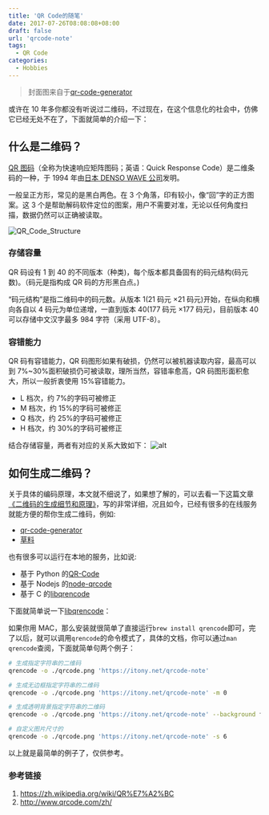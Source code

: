 ```yaml
---
title: 'QR Code的随笔'
date: 2017-07-26T08:08:08+08:00
draft: false
url: 'qrcode-note'
tags:
  - QR Code
categories:
  - Hobbies
---
```


> 封面图来自于[qr-code-generator](http://www.qr-code-generator.com/)

或许在 10 年多你都没有听说过二维码，不过现在，在这个信息化的社会中，仿佛它已经无处不在了，下面就简单的介绍一下：

## 什么是二维码？

[QR 图码](https://zh.wikipedia.org/wiki/QR%E7%A2%BC)（全称为快速响应矩阵图码；英语：Quick Response Code）是二维条码的一种，于 1994 年由[日本 DENSO WAVE 公司](http://www.qrcode.com/zh/)发明。

一般呈正方形，常见的是黑白两色。在 3 个角落，印有较小，像“回”字的正方图案。这 3 个是帮助解码软件定位的图案，用户不需要对准，无论以任何角度扫描，数据仍然可以正确被读取。

![QR_Code_Structure](https://cdn.itony.net/blog/20171016/YEM9GNq17YBAiWi3DqoTQxVC.png)

### 存储容量

QR 码设有 1 到 40 的不同版本（种类)，每个版本都具备固有的码元结构(码元数)。（码元是指构成 QR 码的方形黑白点。)

“码元结构”是指二维码中的码元数。从版本 1(21 码元 ×21 码元)开始，在纵向和横向各自以 4 码元为单位递增，一直到版本 40(177 码元 ×177 码元)，目前版本 40 可以存储中文汉字最多 984 字符（采用 UTF-8）。

### 容错能力

QR 码有容错能力，QR 码图形如果有破损，仍然可以被机器读取内容，最高可以到 7%~30%面积破损仍可被读取，理所当然，容错率愈高，QR 码图形面积愈大，所以一般折衷使用 15%容错能力。

- L 档次，约 7%的字码可被修正
- M 档次，约 15%的字码可被修正
- Q 档次，约 25%的字码可被修正
- H 档次，约 30%的字码可被修正

结合存储容量，两者有对应的关系大致如下：
![alt](https://cdn.itony.net/blog/20171016/iYfAmbcSBnnWYtOB_VsyXa_g.png)

## 如何生成二维码？

关于具体的编码原理，本文就不细说了，如果想了解的，可以去看一下这篇文章[《二维码的生成细节和原理》](http://coolshell.cn/articles/10590.html)，写的非常详细，况且如今，已经有很多的在线服务就能方便的帮你生成二维码，例如:

- [qr-code-generator](http://www.qr-code-generator.com/)
- [草料](http://cli.im/)

也有很多可以运行在本地的服务，比如说:

- 基于 Python 的[QR-Code](https://github.com/sylnsfar/qrcode)
- 基于 Nodejs 的[node-qrcode](https://github.com/soldair/node-qrcode)
- 基于 C 的[libqrencode](https://fukuchi.org/works/qrencode/index.html)

下面就简单说一下[libqrencode](https://fukuchi.org/works/qrencode/index.html)：

如果你用 MAC，那么安装就很简单了直接运行`brew install qrencode`即可，完了以后，就可以调用`qrencode`的命令模式了，具体的文档，你可以通过`man qrencode`查阅，下面就简单句两个例子：

```bash
# 生成指定字符串的二维码
qrencode -o ./qrcode.png 'https://itony.net/qrcode-note'

# 生成无边框指定字符串的二维码
qrencode -o ./qrcode.png 'https://itony.net/qrcode-note' -m 0

# 生成透明背景指定字符串的二维码
qrencode -o ./qrcode.png 'https://itony.net/qrcode-note' --background ffffff00

# 自定义图片尺寸的
qrencode -o ./qrcode.png 'https://itony.net/qrcode-note' -s 6
```

以上就是最简单的例子了，仅供参考。

### 参考链接

1. https://zh.wikipedia.org/wiki/QR%E7%A2%BC
2. http://www.qrcode.com/zh/
